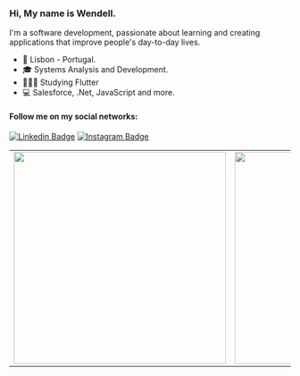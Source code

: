 ### Hi, My name is Wendell.

 I'm a software development, passionate about learning and creating applications that improve people's day-to-day lives. 

- :round_pushpin: Lisbon - Portugal.
- 🎓 Systems Analysis and Development.
- 👨🏻‍💻 Studying Flutter
- 💻 Salesforce, .Net, JavaScript and more.

#### Follow me on my social networks:

[![Linkedin Badge](https://img.shields.io/badge/-LinkedIn-blue?style=for-the-badge&logo=Linkedin&logoColor=white&link=https://www.linkedin.com/in/wendell-arnald-ribeiro/)](https://www.linkedin.com/in/wendell-arnald-ribeiro/)
[![Instagram Badge](https://img.shields.io/badge/-Instagram-C13584?style=for-the-badge&logo=instagram&logoColor=white&link=https://www.instagram.com/wendellarnald_/)](https://www.instagram.com/wendellarnald_/)

<center>
  <table>
    <tr>
        <td><img width="380px" align="center" src="https://github-readme-stats.vercel.app/api/top-langs/?username=wendellarnald&hide=html&layout=compact&theme=dark" /></td>
        <td><img width="380px" align="center" src="https://github-readme-stats.vercel.app/api?username=wendellarnald&theme=dark"/></td>
    </tr>   
  </table>
</center> 
